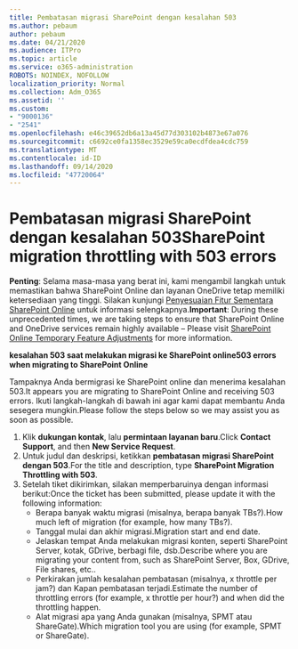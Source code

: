 ```yaml
---
title: Pembatasan migrasi SharePoint dengan kesalahan 503
ms.author: pebaum
author: pebaum
ms.date: 04/21/2020
ms.audience: ITPro
ms.topic: article
ms.service: o365-administration
ROBOTS: NOINDEX, NOFOLLOW
localization_priority: Normal
ms.collection: Adm_O365
ms.assetid: ''
ms.custom:
- "9000136"
- "2541"
ms.openlocfilehash: e46c39652db6a13a45d77d303102b4873e67a076
ms.sourcegitcommit: c6692ce0fa1358ec3529e59ca0ecdfdea4cdc759
ms.translationtype: MT
ms.contentlocale: id-ID
ms.lasthandoff: 09/14/2020
ms.locfileid: "47720064"
---
```

# <a name="sharepoint-migration-throttling-with-503-errors"></a><span data-ttu-id="c4371-102">Pembatasan migrasi SharePoint dengan kesalahan 503</span><span class="sxs-lookup"><span data-stu-id="c4371-102">SharePoint migration throttling with 503 errors</span></span>

<span data-ttu-id="c4371-103">**Penting**: Selama masa-masa yang berat ini, kami mengambil langkah untuk memastikan bahwa SharePoint Online dan layanan OneDrive tetap memiliki ketersediaan yang tinggi. Silakan kunjungi [Penyesuaian Fitur Sementara SharePoint Online](https://aka.ms/ODSPAdjustments) untuk informasi selengkapnya.</span><span class="sxs-lookup"><span data-stu-id="c4371-103">**Important**: During these unprecedented times, we are taking steps to ensure that SharePoint Online and OneDrive services remain highly available – Please visit [SharePoint Online Temporary Feature Adjustments](https://aka.ms/ODSPAdjustments) for more information.</span></span>

<span data-ttu-id="c4371-104">**kesalahan 503 saat melakukan migrasi ke SharePoint online**</span><span class="sxs-lookup"><span data-stu-id="c4371-104">**503 errors when migrating to SharePoint Online**</span></span>

<span data-ttu-id="c4371-105">Tampaknya Anda bermigrasi ke SharePoint online dan menerima kesalahan 503.</span><span class="sxs-lookup"><span data-stu-id="c4371-105">It appears you are migrating to SharePoint Online and receiving 503 errors.</span></span> <span data-ttu-id="c4371-106">Ikuti langkah-langkah di bawah ini agar kami dapat membantu Anda sesegera mungkin.</span><span class="sxs-lookup"><span data-stu-id="c4371-106">Please follow the steps below so we may assist you as soon as possible.</span></span> 

1. <span data-ttu-id="c4371-107">Klik **dukungan kontak**, lalu **permintaan layanan baru**.</span><span class="sxs-lookup"><span data-stu-id="c4371-107">Click **Contact Support**, and then **New Service Request**.</span></span>
2. <span data-ttu-id="c4371-108">Untuk judul dan deskripsi, ketikkan **pembatasan migrasi SharePoint dengan 503**.</span><span class="sxs-lookup"><span data-stu-id="c4371-108">For the title and description, type **SharePoint Migration Throttling with 503**.</span></span>
3. <span data-ttu-id="c4371-109">Setelah tiket dikirimkan, silakan memperbaruinya dengan informasi berikut:</span><span class="sxs-lookup"><span data-stu-id="c4371-109">Once the ticket has been submitted, please update it with the following information:</span></span>
    - <span data-ttu-id="c4371-110">Berapa banyak waktu migrasi (misalnya, berapa banyak TBs?).</span><span class="sxs-lookup"><span data-stu-id="c4371-110">How much left of migration (for example, how many TBs?).</span></span>
    - <span data-ttu-id="c4371-111">Tanggal mulai dan akhir migrasi.</span><span class="sxs-lookup"><span data-stu-id="c4371-111">Migration start and end date.</span></span>
    - <span data-ttu-id="c4371-112">Jelaskan tempat Anda melakukan migrasi konten, seperti SharePoint Server, kotak, GDrive, berbagi file, dsb.</span><span class="sxs-lookup"><span data-stu-id="c4371-112">Describe where you are migrating your content from, such as SharePoint Server, Box, GDrive, File shares, etc..</span></span>
    - <span data-ttu-id="c4371-113">Perkirakan jumlah kesalahan pembatasan (misalnya, x throttle per jam?) dan Kapan pembatasan terjadi.</span><span class="sxs-lookup"><span data-stu-id="c4371-113">Estimate the number of throttling errors (for example, x throttle per hour?) and when did the throttling happen.</span></span>
    - <span data-ttu-id="c4371-114">Alat migrasi apa yang Anda gunakan (misalnya, SPMT atau ShareGate).</span><span class="sxs-lookup"><span data-stu-id="c4371-114">Which migration tool you are using (for example, SPMT or ShareGate).</span></span>


